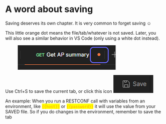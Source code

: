 # A word about saving

Saving deserves its own chapter. It is very common to forget saving :relaxed:

This little orange dot means the file/tab/whatever is not saved. Later, you will also see a similar behavior in VS Code (only using a white dot instead).

<figure><img src="../../.gitbook/assets/image (17) (1) (1).png" alt=""><figcaption></figcaption></figure>

Use Ctrl+S to save the current tab, or click this icon ![](<../../.gitbook/assets/image (18) (1).png>)

An example: When you run a RESTCONF call with variables from an environment, like <mark style="color:orange;">`{{host}}`</mark> or <mark style="color:orange;">`{{password}}`</mark> it will use the value from your SAVED file. So if you do changes in the environment, remember to save the tab
